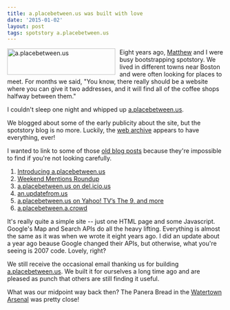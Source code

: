 ```yaml
---
title: a.placebetween.us was built with love
date: '2015-01-02'
layout: post
tags: spotstory a.placebetween.us
---
```


<img style="margin: 0px 10px 0px 0px" height="61" alt="a.placebetween.us"
src="{{site.url}}/assets/a-placebetween-us-logo.gif" width="251" align="left">
Eight years ago, [Matthew](http://matthewbellantoni.com) and I were busy
bootstrapping spotstory. We lived in different towns near Boston and were
often looking for places to meet. For months we said, "You know, there really
should be a website where you can give it two addresses, and it will find all
of the coffee shops halfway between them."

I couldn't sleep one night and whipped up
[a.placebetween.us](http://a.placebetween.us).

We blogged about some of the early publicity about the site, but the spotstory
blog is no more. Luckily, the [web archive](http://web.archive.org) appears to
have everything, ever!

I wanted to link to some of those
[old blog posts](https://web.archive.org/web/20070712094926/http://blog.spotstory.com/)
because they're impossible to find if you're not looking carefully.

1. [Introducing a.placebetween.us](https://web.archive.org/web/20080905125344/http://blog.spotstory.com/2007/05/10/introducing-aplacebetweenus/)
2. [Weekend Mentions Roundup](https://web.archive.org/web/20080905125344/http://blog.spotstory.com/2007/05/13/weekend-mentions-roundup/)
3. [a.placebetween.us on del.icio.us](https://web.archive.org/web/20080905125344/http://blog.spotstory.com/2007/05/14/aplacebetweenus-on/)
4. [an.updatefrom.us](https://web.archive.org/web/20080905125344/http://blog.spotstory.com/2007/05/14/anupdatefromus/)
5. [a.placebetween.us on Yahoo! TV’s The 9, and more](https://web.archive.org/web/20080905125344/http://blog.spotstory.com/2007/05/16/aplacebetweenus-on-yahoo-tvs-the-9-and-more/)
6. [a.placebetween.a.crowd](https://web.archive.org/web/20080905125344/http://blog.spotstory.com/2007/06/01/aplacebetweenacrowd/)

It's really quite a simple site -- just one HTML page and some Javascript.
Google's Map and Search APIs do all the heavy lifting. Everything is almost
the same as it was when we wrote it eight years ago. I did an update about a
year ago beause Google changed their APIs, but otherwise, what you're seeing
is 2007 code. Lovely, right?

We still receive the occasional email thanking us for building
[a.placebetween.us](http://a.placebetween.us). We built it for ourselves a
long time ago and are pleased as punch that others are still finding it
useful.

What was our midpoint way back then? The Panera Bread in the
[Watertown Arsenal](http://en.wikipedia.org/wiki/Watertown_Arsenal) was pretty
close!
